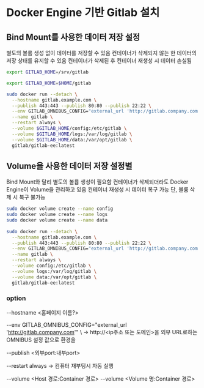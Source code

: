# Docker Engine 기반 Gitlab 설치
## Bind Mount를 사용한 데이터 저장 설정
별도의 볼륨 생성 없이 데이터를 저장할 수 있음
컨테이너가 삭제되지 않는 한 데이터의 저장 상태를 유지할 수 있음
컨테이너가 삭제된 후 컨테이너 재생성 시 데이터 손실됨
```sh
export GITLAB_HOME=/srv/gitlab

export GITLAB_HOME=$HOME/gitlab

sudo docker run --detach \
  --hostname gitlab.example.com \
  --publish 443:443 --publish 80:80 --publish 22:22 \
  --env GITLAB_OMNIBUS_CONFIG="external_url 'http://gitlab.company.com'" \
  --name gitlab \
  --restart always \
  --volume $GITLAB_HOME/config:/etc/gitlab \
  --volume $GITLAB_HOME/logs:/var/log/gitlab \
  --volume $GITLAB_HOME/data:/var/opt/gitlab \
  gitlab/gitlab-ee:latest
```

## Volume을 사용한 데이터 저장 설정별
Bind Mount와 달리 별도의 볼륨 생성이 필요함
컨테이너가 삭제되더라도 Docker Engine이 Volume을 관리하고 있음
컨테이너 재생성 시 데이터 복구 가능
단, 볼륨 삭제 시 복구 불가능
```sh
sudo docker volume create --name config
sudo docker volume create --name logs
sudo docker volume create --name data
  
sudo docker run --detach \
  --hostname gitlab.example.com \
  --publish 443:443 --publish 80:80 --publish 22:22 \
  --env GITLAB_OMNIBUS_CONFIG="external_url 'http://gitlab.company.com'" \
  --name gitlab \
  --restart always \
  --volume config:/etc/gitlab \
  --volume logs:/var/log/gitlab \
  --volume data:/var/opt/gitlab \
  gitlab/gitlab-ee:latest
```

### option
--hostname <홈페이지 이름?>

--env GITLAB_OMNIBUS_CONFIG="external_url 'http://gitlab.company.com'" \ -> http://<ip주소 또는 도메인>을 외부 URL로하는 OMNIBUS 설정 값으로 환경을 

--publish <외부port:내부port>

--restart always -> 컴퓨터 재부팅시 자동 실행

--volume <Host 경로:Container 경로>
--volume <Volume 명:Container 경로>
